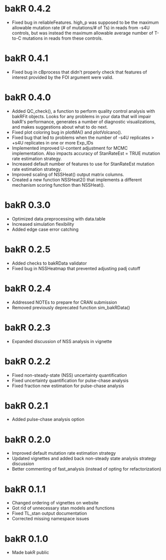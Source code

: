 # bakR 0.4.2
* Fixed bug in reliableFeatures. high_p was supposed to be the maximum allowable mutation rate (# of mutations/# of Ts) in reads from -s4U controls, but was instead the maximum allowable average number of T-to-C mutations in reads from these controls.

# bakR 0.4.1
* Fixed bug in cBprocess that didn't properly check that features of interest provided by the FOI argument were valid.

# bakR 0.4.0
* Added QC_check(), a function to perform quality control analysis with bakRFit objects. Looks for any problems in your data that will impair bakR's performance, generates a number of diagnostic visualizations, and makes suggestions about what to do next.
* Fixed plot coloring bug in plotMA() and plotVolcano().
* Fixed bug that led to problems when the number of -s4U replicates > +s4U replicates in one or more Exp_IDs
* Implemented improved U-content adjustment for MCMC implementation. Also impacts accuracy of StanRateEst = TRUE mutation rate estimation strategy.
* Increased default number of features to use for StanRateEst mutation rate estimation strategy.
* Improved scaling of NSSHeat() output matrix columns.
* Created a new function NSSHeat2() that implements a different mechanism scoring function than NSSHeat().

# bakR 0.3.0

* Optimized data preprocessing with data.table
* Increased simulation flexibility
* Added edge case error catching

# bakR 0.2.5

* Added checks to bakRData validator
* Fixed bug in NSSHeatmap that prevented adjusting padj cutoff

# bakR 0.2.4

* Addressed NOTEs to prepare for CRAN submission
* Removed previously deprecated function sim_bakRData()

# bakR 0.2.3

* Expanded discussion of NSS analysis in vignette

# bakR 0.2.2

* Fixed non-steady-state (NSS) uncertainty quantification
* Fixed uncertainty quantification for pulse-chase analysis
* Fixed fraction new estimation for pulse-chase analysis

# bakR 0.2.1

* Added pulse-chase analysis option

# bakR 0.2.0

* Improved default mutation rate estimation strategy
* Updated vignettes and added back non-steady state analysis strategy discussion
* Better commenting of fast_analysis (instead of opting for refactorization)

# bakR 0.1.1

* Changed ordering of vignettes on website
* Got rid of unnecessary stan models and functions
* Fixed TL_stan output documentation
* Corrected missing namespace issues

# bakR 0.1.0

* Made bakR public
